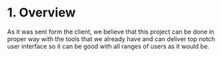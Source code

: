 # 1. Overview
As it was sent form the client, we believe that this project can be done in proper way with the tools that we already have and can deliver top notch user interface so it can be good with all ranges of users as it would be.
